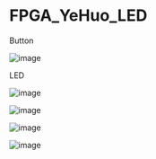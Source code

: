 # FPGA_YeHuo_LED

Button

![image](https://github.com/junxian428/FPGA_YeHuo_LED/assets/58724748/aa1ef048-949b-4a76-8711-b5e06fc5a51c)

LED

![image](https://github.com/junxian428/FPGA_YeHuo_LED/assets/58724748/9437a9cd-90b3-4fc4-8068-68d0c825ec5f)

![image](https://github.com/junxian428/FPGA_YeHuo_LED/assets/58724748/699f0ad9-0206-4bfa-97e7-bea8380b87be)

![image](https://github.com/junxian428/FPGA_YeHuo_LED/assets/58724748/720d02cc-ab59-4cf0-b006-4e7888a6913d)

![image](https://github.com/junxian428/FPGA_YeHuo_LED/assets/58724748/6cae78a0-9798-4cb5-a399-8a62efec71d4)
